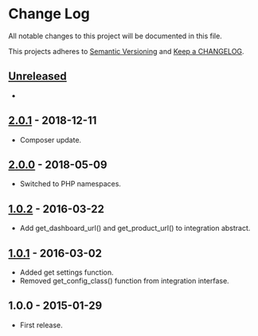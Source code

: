 # Change Log

All notable changes to this project will be documented in this file.

This projects adheres to [Semantic Versioning](http://semver.org/) and [Keep a CHANGELOG](http://keepachangelog.com/).

## [Unreleased][unreleased]
- 

## [2.0.1] - 2018-12-11
- Composer update.

## [2.0.0] - 2018-05-09
- Switched to PHP namespaces.

## [1.0.2] - 2016-03-22
- Add get_dashboard_url() and get_product_url() to integration abstract.

## [1.0.1] - 2016-03-02
- Added get settings function.
- Removed get_config_class() function from integration interfase.

## 1.0.0 - 2015-01-29
- First release.

[unreleased]: https://github.com/wp-pay-gateways/common/compare/2.0.1...HEAD
[2.0.1]: https://github.com/wp-pay-gateways/common/compare/2.0.0...2.0.1
[2.0.0]: https://github.com/wp-pay-gateways/common/compare/1.0.2...2.0.0
[1.0.2]: https://github.com/wp-pay-gateways/common/compare/1.0.1...1.0.2
[1.0.1]: https://github.com/wp-pay-gateways/common/compare/1.0.0...1.0.1
